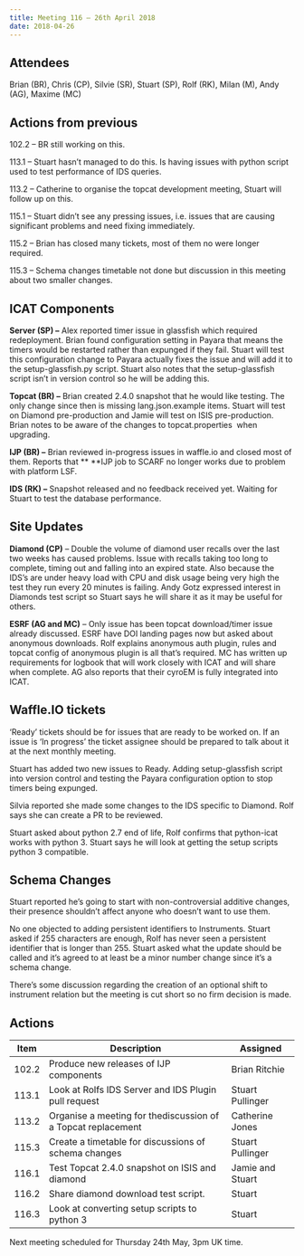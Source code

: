 ```yaml
---
title: Meeting 116 – 26th April 2018
date: 2018-04-26
---
```


## Attendees

Brian (BR), Chris (CP), Silvie (SR), Stuart (SP), Rolf (RK), Milan (M),
Andy (AG), Maxime (MC)

## Actions from previous

102.2 – BR still working on this.

113.1 – Stuart hasn’t managed to do this. Is having issues with python
script used to test performance of IDS queries.

113.2 – Catherine to organise the topcat development meeting, Stuart
will follow up on this.

115.1 – Stuart didn’t see any pressing issues, i.e. issues that are
causing significant problems and need fixing immediately.

115.2 – Brian has closed many tickets, most of them no were longer
required.

115.3 – Schema changes timetable not done but discussion in this meeting
about two smaller changes.

## ICAT Components

**Server (SP) –** Alex reported timer issue in glassfish which required
redeployment. Brian found configuration setting in Payara that means the
timers would be restarted rather than expunged if they fail. Stuart will
test this configuration change to Payara actually fixes the issue and
will add it to the setup-glassfish.py script. Stuart also notes that the
setup-glassfish script isn’t in version control so he will be adding
this.

**Topcat (BR) –** Brian created 2.4.0 snapshot that he would like
testing. The only change since then is missing lang.json.example items.
Stuart will test on Diamond pre-production and Jamie will test on ISIS
pre-production. Brian notes to be aware of the changes to
topcat.properties  when upgrading.

**IJP (BR) –** Brian reviewed in-progress issues in waffle.io and closed
most of them. Reports that \*\* \*\*IJP job to SCARF no longer works due to
problem with platform LSF.

**IDS (RK) –** Snapshot released and no feedback received yet. Waiting
for Stuart to test the database performance.

## Site Updates

**Diamond (CP)** – Double the volume of diamond user recalls over the
last two weeks has caused problems. Issue with recalls taking too long
to complete, timing out and falling into an expired state. Also because
the IDS’s are under heavy load with CPU and disk usage being very high
the test they run every 20 minutes is failing. Andy Gotz expressed
interest in Diamonds test script so Stuart says he will share it as it
may be useful for others.

**ESRF (AG and MC)** – Only issue has been topcat download/timer issue
already discussed. ESRF have DOI landing pages now but asked about
anonymous downloads. Rolf explains anonymous auth plugin, rules and
topcat config of anonymous plugin is all that’s required. MC has written
up requirements for logbook that will work closely with ICAT and will
share when complete. AG also reports that their cyroEM is fully
integrated into ICAT.

## Waffle.IO tickets

‘Ready’ tickets should be for issues that are ready to be worked on. If
an issue is ‘In progress’ the ticket assignee should be prepared to talk
about it at the next monthly meeting.

Stuart has added two new issues to Ready. Adding setup-glassfish script
into version control and testing the Payara configuration option to stop
timers being expunged.

Silvia reported she made some changes to the IDS specific to Diamond.
Rolf says she can create a PR to be reviewed.

Stuart asked about python 2.7 end of life, Rolf confirms that
python-icat works with python 3. Stuart says he will look at getting the
setup scripts python 3 compatible.

## Schema Changes

Stuart reported he’s going to start with non-controversial additive
changes, their presence shouldn’t affect anyone who doesn’t want to use
them.

No one objected to adding persistent identifiers to Instruments. Stuart
asked if 255 characters are enough, Rolf has never seen a persistent
identifier that is longer than 255. Stuart asked what the update should
be called and it’s agreed to at least be a minor number change since
it’s a schema change.

There’s some discussion regarding the creation of an optional shift to
instrument relation but the meeting is cut short so no firm decision is
made.

## Actions

| Item  | Description                                                  | Assigned         |
| ----- | ------------------------------------------------------------ | ---------------- |
| 102.2 | Produce new releases of IJP components                       | Brian Ritchie    |
| 113.1 | Look at Rolfs IDS Server and IDS Plugin pull request         | Stuart Pullinger |
| 113.2 | Organise a meeting for thediscussion of a Topcat replacement | Catherine Jones  |
| 115.3 | Create a timetable for discussions of schema changes         | Stuart Pullinger |
| 116.1 | Test Topcat 2.4.0 snapshot on ISIS and diamond               | Jamie and Stuart |
| 116.2 | Share diamond download test script.                          | Stuart           |
| 116.3 | Look at converting setup scripts to python 3                 | Stuart           |

Next meeting scheduled for Thursday 24th May, 3pm UK time.
